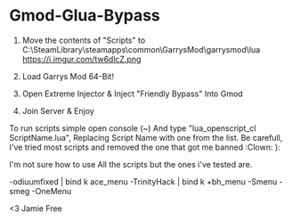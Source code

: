 # Gmod-Glua-Bypass
 
 1. Move the contents of "Scripts" to C:\SteamLibrary\steamapps\common\GarrysMod\garrysmod\lua
 https://i.imgur.com/tw6dlcZ.png

2. Load Garrys Mod 64-Bit!
3. Open Extreme Injector & Inject "Friendly Bypass" Into Gmod
4. Join Server & Enjoy


To run scripts simple open console (~) And type "lua_openscript_cl ScriptName.lua", Replacing Script Name with one from the list.
Be carefull, I've tried most scripts and removed the one that got me banned :Clown: ):

I'm not sure how to use All the scripts but the ones i've tested are.

-odiuumfixed  | bind k ace_menu
-TrinityHack | bind k +bh_menu
-Smenu
-smeg
-OneMenu

<3 Jamie Free
